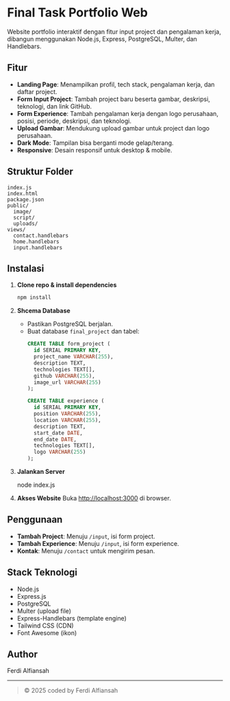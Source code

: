 # Final Task Portfolio Web

Website portfolio interaktif dengan fitur input project dan pengalaman kerja, dibangun menggunakan Node.js, Express, PostgreSQL, Multer, dan Handlebars.

## Fitur

- **Landing Page**: Menampilkan profil, tech stack, pengalaman kerja, dan daftar project.
- **Form Input Project**: Tambah project baru beserta gambar, deskripsi, teknologi, dan link GitHub.
- **Form Experience**: Tambah pengalaman kerja dengan logo perusahaan, posisi, periode, deskripsi, dan teknologi.
- **Upload Gambar**: Mendukung upload gambar untuk project dan logo perusahaan.
- **Dark Mode**: Tampilan bisa berganti mode gelap/terang.
- **Responsive**: Desain responsif untuk desktop & mobile.

## Struktur Folder

```
index.js
index.html
package.json
public/
  image/
  script/
  uploads/
views/
  contact.handlebars
  home.handlebars
  input.handlebars
```

## Instalasi

1. **Clone repo & install dependencies**
   ```sh
   npm install
   ```

2. **Shcema Database**

   - Pastikan PostgreSQL berjalan.
   - Buat database `final_project` dan tabel:
     ```sql
     CREATE TABLE form_project (
       id SERIAL PRIMARY KEY,
       project_name VARCHAR(255),
       description TEXT,
       technologies TEXT[],
       github VARCHAR(255),
       image_url VARCHAR(255)
     );

     CREATE TABLE experience (
       id SERIAL PRIMARY KEY,
       position VARCHAR(255),
       location VARCHAR(255),
       description TEXT,
       start_date DATE,
       end_date DATE,
       technologies TEXT[],
       logo VARCHAR(255)
     );
     ```

3. **Jalankan Server**

    node index.js


4. **Akses Website**
   Buka [http://localhost:3000](http://localhost:3000) di browser.

## Penggunaan

- **Tambah Project**: Menuju `/input`, isi form project.
- **Tambah Experience**: Menuju `/input`, isi form experience.
- **Kontak**: Menuju `/contact` untuk mengirim pesan.

## Stack Teknologi

- Node.js
- Express.js
- PostgreSQL
- Multer (upload file)
- Express-Handlebars (template engine)
- Tailwind CSS (CDN)
- Font Awesome (ikon)

## Author

Ferdi Alfiansah

---

> © 2025 coded by Ferdi Alfiansah
